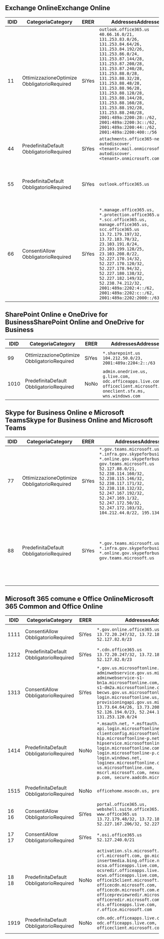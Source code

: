 <!--THIS FILE IS AUTOMATICALLY GENERATED. MANUAL CHANGES WILL BE OVERWRITTEN.-->
<!--Please contact the Office 365 Endpoints team with any questions.-->
<!--USGovGCCHigh endpoints version 2019022800-->
<!--File generated 2019-03-12 12:08:24.8637-->

## <a name="exchange-online"></a><span data-ttu-id="85a5b-101">Exchange Online</span><span class="sxs-lookup"><span data-stu-id="85a5b-101">Exchange Online</span></span>

<span data-ttu-id="85a5b-102">ID</span><span class="sxs-lookup"><span data-stu-id="85a5b-102">ID</span></span> | <span data-ttu-id="85a5b-103">Categoria</span><span class="sxs-lookup"><span data-stu-id="85a5b-103">Category</span></span> | <span data-ttu-id="85a5b-104">ER</span><span class="sxs-lookup"><span data-stu-id="85a5b-104">ER</span></span> | <span data-ttu-id="85a5b-105">Addresses</span><span class="sxs-lookup"><span data-stu-id="85a5b-105">Addresses</span></span> | <span data-ttu-id="85a5b-106">Porte</span><span class="sxs-lookup"><span data-stu-id="85a5b-106">Ports</span></span>
-- | -------------------- | --- | ------------------------------------------------------------------------------------------------------------------------------------------------------------------------------------------------------------------------------------------------------------------------------------------------------------------------------------------------------------------------------------------------------------------------------------------------ | -------------------------------
<span data-ttu-id="85a5b-107">1</span><span class="sxs-lookup"><span data-stu-id="85a5b-107">1</span></span> | <span data-ttu-id="85a5b-108">Ottimizzazione</span><span class="sxs-lookup"><span data-stu-id="85a5b-108">Optimize</span></span><BR><span data-ttu-id="85a5b-109">Obbligatorio</span><span class="sxs-lookup"><span data-stu-id="85a5b-109">Required</span></span> | <span data-ttu-id="85a5b-110">Sì</span><span class="sxs-lookup"><span data-stu-id="85a5b-110">Yes</span></span> | `outlook.office365.us`<BR>`40.66.16.0/21, 131.253.83.0/26, 131.253.84.64/26, 131.253.84.192/26, 131.253.86.0/24, 131.253.87.144/28, 131.253.87.208/28, 131.253.87.240/28, 131.253.88.0/28, 131.253.88.32/28, 131.253.88.48/28, 131.253.88.96/28, 131.253.88.128/28, 131.253.88.144/28, 131.253.88.160/28, 131.253.88.192/28, 131.253.88.240/28, 2001:489a:2200:28::/62, 2001:489a:2200:3c::/62, 2001:489a:2200:44::/62, 2001:489a:2200:400::/56` | <span data-ttu-id="85a5b-111">**TCP:** 443, 80</span><span class="sxs-lookup"><span data-stu-id="85a5b-111">**TCP:** 443, 80</span></span>
<span data-ttu-id="85a5b-112">4</span><span class="sxs-lookup"><span data-stu-id="85a5b-112">4</span></span> | <span data-ttu-id="85a5b-113">Predefinita</span><span class="sxs-lookup"><span data-stu-id="85a5b-113">Default</span></span><BR><span data-ttu-id="85a5b-114">Obbligatorio</span><span class="sxs-lookup"><span data-stu-id="85a5b-114">Required</span></span> | <span data-ttu-id="85a5b-115">Sì</span><span class="sxs-lookup"><span data-stu-id="85a5b-115">Yes</span></span> | `attachments.office365-net.us, autodiscover.<tenant>.mail.onmicrosoft.com, autodiscover.<tenant>.onmicrosoft.com` | <span data-ttu-id="85a5b-116">**TCP:** 443, 80</span><span class="sxs-lookup"><span data-stu-id="85a5b-116">**TCP:** 443, 80</span></span>
<span data-ttu-id="85a5b-117">5</span><span class="sxs-lookup"><span data-stu-id="85a5b-117">5</span></span> | <span data-ttu-id="85a5b-118">Predefinita</span><span class="sxs-lookup"><span data-stu-id="85a5b-118">Default</span></span><BR><span data-ttu-id="85a5b-119">Obbligatorio</span><span class="sxs-lookup"><span data-stu-id="85a5b-119">Required</span></span> | <span data-ttu-id="85a5b-120">Sì</span><span class="sxs-lookup"><span data-stu-id="85a5b-120">Yes</span></span> | `outlook.office365.us` | <span data-ttu-id="85a5b-121">**TCP:** 143, 25, 587, 993, 995</span><span class="sxs-lookup"><span data-stu-id="85a5b-121">**TCP:** 143, 25, 587, 993, 995</span></span>
<span data-ttu-id="85a5b-122">6</span><span class="sxs-lookup"><span data-stu-id="85a5b-122">6</span></span> | <span data-ttu-id="85a5b-123">Consenti</span><span class="sxs-lookup"><span data-stu-id="85a5b-123">Allow</span></span><BR><span data-ttu-id="85a5b-124">Obbligatorio</span><span class="sxs-lookup"><span data-stu-id="85a5b-124">Required</span></span> | <span data-ttu-id="85a5b-125">Sì</span><span class="sxs-lookup"><span data-stu-id="85a5b-125">Yes</span></span> | `*.manage.office365.us, *.protection.office365.us, *.scc.office365.us, manage.office365.us, scc.office365.us`<BR>`13.72.179.197/32, 13.72.183.70/32, 23.103.191.0/24, 23.103.199.128/25, 23.103.208.0/22, 52.227.170.14/32, 52.227.170.120/32, 52.227.178.94/32, 52.227.180.138/32, 52.227.182.149/32, 52.238.74.212/32, 2001:489a:2202:4::/62, 2001:489a:2202:c::/62, 2001:489a:2202:2000::/63` | <span data-ttu-id="85a5b-126">**TCP:** 25, 443</span><span class="sxs-lookup"><span data-stu-id="85a5b-126">**TCP:** 25, 443</span></span>

## <a name="sharepoint-online-and-onedrive-for-business"></a><span data-ttu-id="85a5b-127">SharePoint Online e OneDrive for Business</span><span class="sxs-lookup"><span data-stu-id="85a5b-127">SharePoint Online and OneDrive for Business</span></span>

<span data-ttu-id="85a5b-128">ID</span><span class="sxs-lookup"><span data-stu-id="85a5b-128">ID</span></span> | <span data-ttu-id="85a5b-129">Categoria</span><span class="sxs-lookup"><span data-stu-id="85a5b-129">Category</span></span> | <span data-ttu-id="85a5b-130">ER</span><span class="sxs-lookup"><span data-stu-id="85a5b-130">ER</span></span> | <span data-ttu-id="85a5b-131">Addresses</span><span class="sxs-lookup"><span data-stu-id="85a5b-131">Addresses</span></span> | <span data-ttu-id="85a5b-132">Porte</span><span class="sxs-lookup"><span data-stu-id="85a5b-132">Ports</span></span>
-- | -------------------- | --- | ----------------------------------------------------------------------------------------------------------------------- | ----------------
<span data-ttu-id="85a5b-133">9</span><span class="sxs-lookup"><span data-stu-id="85a5b-133">9</span></span> | <span data-ttu-id="85a5b-134">Ottimizzazione</span><span class="sxs-lookup"><span data-stu-id="85a5b-134">Optimize</span></span><BR><span data-ttu-id="85a5b-135">Obbligatorio</span><span class="sxs-lookup"><span data-stu-id="85a5b-135">Required</span></span> | <span data-ttu-id="85a5b-136">Sì</span><span class="sxs-lookup"><span data-stu-id="85a5b-136">Yes</span></span> | `*.sharepoint.us`<BR>`104.212.50.0/23, 2001:489a:2204:2::/63` | <span data-ttu-id="85a5b-137">**TCP:** 443, 80</span><span class="sxs-lookup"><span data-stu-id="85a5b-137">**TCP:** 443, 80</span></span>
<span data-ttu-id="85a5b-138">10</span><span class="sxs-lookup"><span data-stu-id="85a5b-138">10</span></span> | <span data-ttu-id="85a5b-139">Predefinita</span><span class="sxs-lookup"><span data-stu-id="85a5b-139">Default</span></span><BR><span data-ttu-id="85a5b-140">Obbligatorio</span><span class="sxs-lookup"><span data-stu-id="85a5b-140">Required</span></span> | <span data-ttu-id="85a5b-141">No</span><span class="sxs-lookup"><span data-stu-id="85a5b-141">No</span></span> | `admin.onedrive.us, g.live.com, odc.officeapps.live.com, officeclient.microsoft.com, oneclient.sfx.ms, wns.windows.com` | <span data-ttu-id="85a5b-142">**TCP:** 443, 80</span><span class="sxs-lookup"><span data-stu-id="85a5b-142">**TCP:** 443, 80</span></span>

## <a name="skype-for-business-online-and-microsoft-teams"></a><span data-ttu-id="85a5b-143">Skype for Business Online e Microsoft Teams</span><span class="sxs-lookup"><span data-stu-id="85a5b-143">Skype for Business Online and Microsoft Teams</span></span>

<span data-ttu-id="85a5b-144">ID</span><span class="sxs-lookup"><span data-stu-id="85a5b-144">ID</span></span> | <span data-ttu-id="85a5b-145">Categoria</span><span class="sxs-lookup"><span data-stu-id="85a5b-145">Category</span></span> | <span data-ttu-id="85a5b-146">ER</span><span class="sxs-lookup"><span data-stu-id="85a5b-146">ER</span></span> | <span data-ttu-id="85a5b-147">Addresses</span><span class="sxs-lookup"><span data-stu-id="85a5b-147">Addresses</span></span> | <span data-ttu-id="85a5b-148">Porte</span><span class="sxs-lookup"><span data-stu-id="85a5b-148">Ports</span></span>
-- | -------------------- | --- | --------------------------------------------------------------------------------------------------------------------------------------------------------------------------------------------------------------------------------------------------------------------------------------------------------------------------------- | --------------------------------------------------
<span data-ttu-id="85a5b-149">7</span><span class="sxs-lookup"><span data-stu-id="85a5b-149">7</span></span> | <span data-ttu-id="85a5b-150">Ottimizzazione</span><span class="sxs-lookup"><span data-stu-id="85a5b-150">Optimize</span></span><BR><span data-ttu-id="85a5b-151">Obbligatorio</span><span class="sxs-lookup"><span data-stu-id="85a5b-151">Required</span></span> | <span data-ttu-id="85a5b-152">Sì</span><span class="sxs-lookup"><span data-stu-id="85a5b-152">Yes</span></span> | `*.gov.teams.microsoft.us, *.infra.gov.skypeforbusiness.us, *.online.gov.skypeforbusiness.us, gov.teams.microsoft.us`<BR>`52.127.88.0/21, 52.238.114.160/32, 52.238.115.146/32, 52.238.117.171/32, 52.238.118.132/32, 52.247.167.192/32, 52.247.169.1/32, 52.247.172.50/32, 52.247.172.103/32, 104.212.44.0/22, 195.134.228.0/22` | <span data-ttu-id="85a5b-153">**TCP:** 443, 80</span><span class="sxs-lookup"><span data-stu-id="85a5b-153">**TCP:** 443, 80</span></span><BR><span data-ttu-id="85a5b-154">**UDP:** 3478</span><span class="sxs-lookup"><span data-stu-id="85a5b-154">**UDP:** 3478</span></span>
<span data-ttu-id="85a5b-155">8</span><span class="sxs-lookup"><span data-stu-id="85a5b-155">8</span></span> | <span data-ttu-id="85a5b-156">Predefinita</span><span class="sxs-lookup"><span data-stu-id="85a5b-156">Default</span></span><BR><span data-ttu-id="85a5b-157">Obbligatorio</span><span class="sxs-lookup"><span data-stu-id="85a5b-157">Required</span></span> | <span data-ttu-id="85a5b-158">Sì</span><span class="sxs-lookup"><span data-stu-id="85a5b-158">Yes</span></span> | `*.gov.teams.microsoft.us, *.infra.gov.skypeforbusiness.us, *.online.gov.skypeforbusiness.us, gov.teams.microsoft.us` | <span data-ttu-id="85a5b-159">**TCP:** 5061, 50000-59999</span><span class="sxs-lookup"><span data-stu-id="85a5b-159">**TCP:** 5061, 50000-59999</span></span><BR><span data-ttu-id="85a5b-160">**UDP:** 50000-59999</span><span class="sxs-lookup"><span data-stu-id="85a5b-160">**UDP:** 50000-59999</span></span>

## <a name="microsoft-365-common-and-office-online"></a><span data-ttu-id="85a5b-161">Microsoft 365 comune e Office Online</span><span class="sxs-lookup"><span data-stu-id="85a5b-161">Microsoft 365 Common and Office Online</span></span>

<span data-ttu-id="85a5b-162">ID</span><span class="sxs-lookup"><span data-stu-id="85a5b-162">ID</span></span> | <span data-ttu-id="85a5b-163">Categoria</span><span class="sxs-lookup"><span data-stu-id="85a5b-163">Category</span></span> | <span data-ttu-id="85a5b-164">ER</span><span class="sxs-lookup"><span data-stu-id="85a5b-164">ER</span></span> | <span data-ttu-id="85a5b-165">Addresses</span><span class="sxs-lookup"><span data-stu-id="85a5b-165">Addresses</span></span> | <span data-ttu-id="85a5b-166">Porte</span><span class="sxs-lookup"><span data-stu-id="85a5b-166">Ports</span></span>
-- | ------------------- | --- | ---------------------------------------------------------------------------------------------------------------------------------------------------------------------------------------------------------------------------------------------------------------------------------------------------------------------------------------------------------------------------------------------- | ----------------
<span data-ttu-id="85a5b-167">11</span><span class="sxs-lookup"><span data-stu-id="85a5b-167">11</span></span> | <span data-ttu-id="85a5b-168">Consenti</span><span class="sxs-lookup"><span data-stu-id="85a5b-168">Allow</span></span><BR><span data-ttu-id="85a5b-169">Obbligatorio</span><span class="sxs-lookup"><span data-stu-id="85a5b-169">Required</span></span> | <span data-ttu-id="85a5b-170">Sì</span><span class="sxs-lookup"><span data-stu-id="85a5b-170">Yes</span></span> | `*.gov.online.office365.us`<BR>`13.72.20.247/32, 13.72.185.126/32, 52.127.82.0/23` | <span data-ttu-id="85a5b-171">**TCP:** 443</span><span class="sxs-lookup"><span data-stu-id="85a5b-171">**TCP:** 443</span></span>
<span data-ttu-id="85a5b-172">12</span><span class="sxs-lookup"><span data-stu-id="85a5b-172">12</span></span> | <span data-ttu-id="85a5b-173">Predefinita</span><span class="sxs-lookup"><span data-stu-id="85a5b-173">Default</span></span><BR><span data-ttu-id="85a5b-174">Obbligatorio</span><span class="sxs-lookup"><span data-stu-id="85a5b-174">Required</span></span> | <span data-ttu-id="85a5b-175">Sì</span><span class="sxs-lookup"><span data-stu-id="85a5b-175">Yes</span></span> | `*.cdn.office365.us`<BR>`13.72.20.247/32, 13.72.185.126/32, 52.127.82.0/23` | <span data-ttu-id="85a5b-176">**TCP:** 443</span><span class="sxs-lookup"><span data-stu-id="85a5b-176">**TCP:** 443</span></span>
<span data-ttu-id="85a5b-177">13</span><span class="sxs-lookup"><span data-stu-id="85a5b-177">13</span></span> | <span data-ttu-id="85a5b-178">Consenti</span><span class="sxs-lookup"><span data-stu-id="85a5b-178">Allow</span></span><BR><span data-ttu-id="85a5b-179">Obbligatorio</span><span class="sxs-lookup"><span data-stu-id="85a5b-179">Required</span></span> | <span data-ttu-id="85a5b-180">Sì</span><span class="sxs-lookup"><span data-stu-id="85a5b-180">Yes</span></span> | `*.gov.us.microsoftonline.com, adminwebservice.gov.us.microsoftonline.com, adminwebservice-s1-bn1a.microsoftonline.com, adminwebservice-s1-dm2a.microsoftonline.com, becws.gov.us.microsoftonline.com, login.microsoftonline.us, provisioningapi.gov.us.microsoftonline.com`<BR>`13.73.64.64/26, 13.73.208.128/25, 52.126.194.0/23, 52.244.120.128/25, 131.253.120.0/24` | <span data-ttu-id="85a5b-181">**TCP:** 443</span><span class="sxs-lookup"><span data-stu-id="85a5b-181">**TCP:** 443</span></span>
<span data-ttu-id="85a5b-182">14</span><span class="sxs-lookup"><span data-stu-id="85a5b-182">14</span></span> | <span data-ttu-id="85a5b-183">Predefinita</span><span class="sxs-lookup"><span data-stu-id="85a5b-183">Default</span></span><BR><span data-ttu-id="85a5b-184">Obbligatorio</span><span class="sxs-lookup"><span data-stu-id="85a5b-184">Required</span></span> | <span data-ttu-id="85a5b-185">No</span><span class="sxs-lookup"><span data-stu-id="85a5b-185">No</span></span> | `*.msauth.net, *.msftauth.net, api.login.microsoftonline.com, clientconfig.microsoftonline-p.net, hip.microsoftonline-p.net, hipservice.microsoftonline.com, login.microsoftonline.com, login.microsoftonline-p.com, login.windows.net, loginex.microsoftonline.com, login-us.microsoftonline.com, mscrl.microsoft.com, nexus.microsoftonline-p.com, secure.aadcdn.microsoftonline-p.com` | <span data-ttu-id="85a5b-186">**TCP:** 443</span><span class="sxs-lookup"><span data-stu-id="85a5b-186">**TCP:** 443</span></span>
<span data-ttu-id="85a5b-187">15</span><span class="sxs-lookup"><span data-stu-id="85a5b-187">15</span></span> | <span data-ttu-id="85a5b-188">Predefinita</span><span class="sxs-lookup"><span data-stu-id="85a5b-188">Default</span></span><BR><span data-ttu-id="85a5b-189">Obbligatorio</span><span class="sxs-lookup"><span data-stu-id="85a5b-189">Required</span></span> | <span data-ttu-id="85a5b-190">No</span><span class="sxs-lookup"><span data-stu-id="85a5b-190">No</span></span> | `officehome.msocdn.us, prod.msocdn.us` | <span data-ttu-id="85a5b-191">**TCP:** 443, 80</span><span class="sxs-lookup"><span data-stu-id="85a5b-191">**TCP:** 443, 80</span></span>
<span data-ttu-id="85a5b-192">16 </span><span class="sxs-lookup"><span data-stu-id="85a5b-192">16</span></span> | <span data-ttu-id="85a5b-193">Consenti</span><span class="sxs-lookup"><span data-stu-id="85a5b-193">Allow</span></span><BR><span data-ttu-id="85a5b-194">Obbligatorio</span><span class="sxs-lookup"><span data-stu-id="85a5b-194">Required</span></span> | <span data-ttu-id="85a5b-195">Sì</span><span class="sxs-lookup"><span data-stu-id="85a5b-195">Yes</span></span> | `portal.office365.us, webshell.suite.office365.us, www.office365.us`<BR>`13.72.179.48/32, 13.72.188.8/32, 52.227.167.206/32, 52.227.170.242/32` | <span data-ttu-id="85a5b-196">**TCP:** 443, 80</span><span class="sxs-lookup"><span data-stu-id="85a5b-196">**TCP:** 443, 80</span></span>
<span data-ttu-id="85a5b-197">17 </span><span class="sxs-lookup"><span data-stu-id="85a5b-197">17</span></span> | <span data-ttu-id="85a5b-198">Consenti</span><span class="sxs-lookup"><span data-stu-id="85a5b-198">Allow</span></span><BR><span data-ttu-id="85a5b-199">Obbligatorio</span><span class="sxs-lookup"><span data-stu-id="85a5b-199">Required</span></span> | <span data-ttu-id="85a5b-200">Sì</span><span class="sxs-lookup"><span data-stu-id="85a5b-200">Yes</span></span> | `*.osi.office365.us`<BR>`52.127.240.0/21` | <span data-ttu-id="85a5b-201">**TCP:** 443</span><span class="sxs-lookup"><span data-stu-id="85a5b-201">**TCP:** 443</span></span>
<span data-ttu-id="85a5b-202">18 </span><span class="sxs-lookup"><span data-stu-id="85a5b-202">18</span></span> | <span data-ttu-id="85a5b-203">Predefinita</span><span class="sxs-lookup"><span data-stu-id="85a5b-203">Default</span></span><BR><span data-ttu-id="85a5b-204">Obbligatorio</span><span class="sxs-lookup"><span data-stu-id="85a5b-204">Required</span></span> | <span data-ttu-id="85a5b-205">No</span><span class="sxs-lookup"><span data-stu-id="85a5b-205">No</span></span> | `activation.sls.microsoft.com, crl.microsoft.com, go.microsoft.com, insertmedia.bing.office.net, ocsa.officeapps.live.com, ocsredir.officeapps.live.com, ocws.officeapps.live.com, office15client.microsoft.com, officecdn.microsoft.com, officecdn.microsoft.com.edgesuite.net, officepreviewredir.microsoft.com, officeredir.microsoft.com, ols.officeapps.live.com, r.office.microsoft.com` | <span data-ttu-id="85a5b-206">**TCP:** 443, 80</span><span class="sxs-lookup"><span data-stu-id="85a5b-206">**TCP:** 443, 80</span></span>
<span data-ttu-id="85a5b-207">19</span><span class="sxs-lookup"><span data-stu-id="85a5b-207">19</span></span> | <span data-ttu-id="85a5b-208">Predefinita</span><span class="sxs-lookup"><span data-stu-id="85a5b-208">Default</span></span><BR><span data-ttu-id="85a5b-209">Obbligatorio</span><span class="sxs-lookup"><span data-stu-id="85a5b-209">Required</span></span> | <span data-ttu-id="85a5b-210">No</span><span class="sxs-lookup"><span data-stu-id="85a5b-210">No</span></span> | `cdn.odc.officeapps.live.com, odc.officeapps.live.com, officeclient.microsoft.com` | <span data-ttu-id="85a5b-211">**TCP:** 443, 80</span><span class="sxs-lookup"><span data-stu-id="85a5b-211">**TCP:** 443, 80</span></span>
